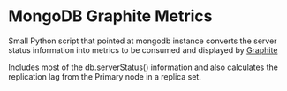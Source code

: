# MongoDB Graphite Metrics
Small Python script that pointed at mongodb instance converts the server status information into metrics to be consumed and displayed by [Graphite][g_link]

[g_link]: http://graphite.wikidot.com/

Includes most of the db.serverStatus() information and also calculates the replication lag from the Primary node in a replica set.